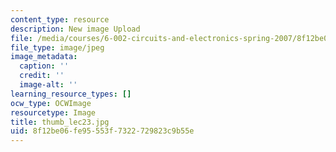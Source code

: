 ```yaml
---
content_type: resource
description: New image Upload
file: /media/courses/6-002-circuits-and-electronics-spring-2007/8f12be06fe95553f7322729823c9b55e_thumb_lec23.jpg
file_type: image/jpeg
image_metadata:
  caption: ''
  credit: ''
  image-alt: ''
learning_resource_types: []
ocw_type: OCWImage
resourcetype: Image
title: thumb_lec23.jpg
uid: 8f12be06-fe95-553f-7322-729823c9b55e
---
```

